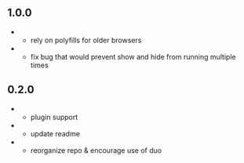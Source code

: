 ## 1.0.0
- * rely on polyfills for older browsers
- * fix bug that would prevent show and hide from running multiple times

## 0.2.0

- * plugin support
- * update readme
- * reorganize repo & encourage use of duo
